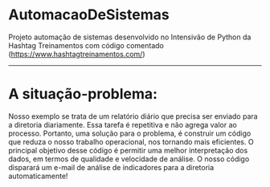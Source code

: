 # AutomacaoDeSistemas
Projeto automação de sistemas desenvolvido no Intensivão de Python da Hashtag Treinamentos com código comentado (https://www.hashtagtreinamentos.com/)

-----------------------------------------------------------------------------------------------------------------------------------------------------------

# A situação-problema:
Nosso exemplo se trata de um relatório diário que precisa ser enviado para a diretoria diariamente. Essa tarefa é repetitiva e não agrega valor ao processo. Portanto, uma solução para o problema, é construir um código que reduza o nosso trabalho operacional, nos tornando mais eficientes.
O principal objetivo desse código é permitir uma melhor interpretação dos dados, em termos de qualidade e velocidade de análise.
O nosso código disparará um e-mail de análise de indicadores para a diretoria automaticamente!
